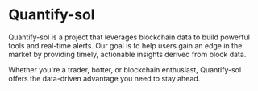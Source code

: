 # Quantify-sol

Quantify-sol is a project that leverages blockchain data to build powerful tools and real-time alerts. Our goal is to help users gain an edge in the market by providing timely, actionable insights derived from block data.

Whether you're a trader, botter, or blockchain enthusiast, Quantify-sol offers the data-driven advantage you need to stay ahead.
